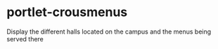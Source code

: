 portlet-crousmenus
==================

Display the different halls located on the campus and the menus being served there
